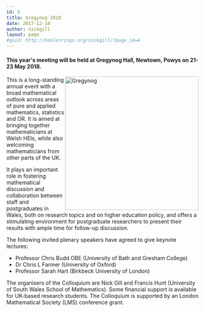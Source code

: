 ```yaml
---
id: 5
title: Gregynog 2018
date: 2017-12-10
author: nickgill
layout: page
#guid: http://boolesrings.org/nickgill/?page_id=4
---
```


#### This year's meeting will be held at Gregynog Hall, Newtown, Powys on 21-23 May 2018.

<img style="float: right;" src="files/2017/gregynog.jpg" width="350pt" alt="Gregynog" /> This is a long-standing annual event with a broad mathematical outlook across areas of pure and applied mathematics, statistics and OR. It is aimed at bringing together mathematicians at Welsh HEIs, while also welcoming mathematicians from other parts of the UK.

It plays an important role in fostering mathematical discussion and collaboration between staff and postgraduates in Wales, both on research topics and on higher education policy, and offers a stimulating environment for postgraduate researchers to present their results with ample time for follow-up discussion.

The following invited plenary speakers have agreed to give keynote lectures:
- Professor Chris Budd OBE (University of Bath and Gresham College)
- Dr Chris L Farmer (University of Oxford)
- Professor Sarah Hart (Birkbeck University of London)

The organisers of the Colloquium are Nick Gill and Francis Hunt (University of South Wales School of Mathematics). Some financial support is available for UK-based research students. The Colloquium is supported by an London Mathematical Society (LMS) conference grant.
